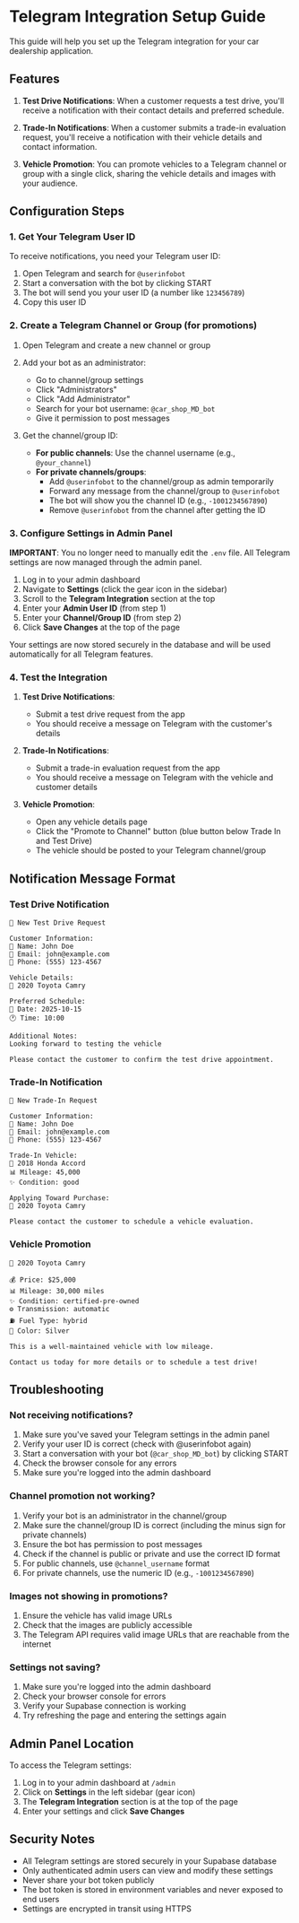# Telegram Integration Setup Guide

This guide will help you set up the Telegram integration for your car dealership application.

## Features

1. **Test Drive Notifications**: When a customer requests a test drive, you'll receive a notification with their contact details and preferred schedule.

2. **Trade-In Notifications**: When a customer submits a trade-in evaluation request, you'll receive a notification with their vehicle details and contact information.

3. **Vehicle Promotion**: You can promote vehicles to a Telegram channel or group with a single click, sharing the vehicle details and images with your audience.

## Configuration Steps

### 1. Get Your Telegram User ID

To receive notifications, you need your Telegram user ID:

1. Open Telegram and search for `@userinfobot`
2. Start a conversation with the bot by clicking START
3. The bot will send you your user ID (a number like `123456789`)
4. Copy this user ID

### 2. Create a Telegram Channel or Group (for promotions)

1. Open Telegram and create a new channel or group
2. Add your bot as an administrator:
   - Go to channel/group settings
   - Click "Administrators"
   - Click "Add Administrator"
   - Search for your bot username: `@car_shop_MD_bot`
   - Give it permission to post messages

3. Get the channel/group ID:
   - **For public channels**: Use the channel username (e.g., `@your_channel`)
   - **For private channels/groups**:
     - Add `@userinfobot` to the channel/group as admin temporarily
     - Forward any message from the channel/group to `@userinfobot`
     - The bot will show you the channel ID (e.g., `-1001234567890`)
     - Remove `@userinfobot` from the channel after getting the ID

### 3. Configure Settings in Admin Panel

**IMPORTANT**: You no longer need to manually edit the `.env` file. All Telegram settings are now managed through the admin panel.

1. Log in to your admin dashboard
2. Navigate to **Settings** (click the gear icon in the sidebar)
3. Scroll to the **Telegram Integration** section at the top
4. Enter your **Admin User ID** (from step 1)
5. Enter your **Channel/Group ID** (from step 2)
6. Click **Save Changes** at the top of the page

Your settings are now stored securely in the database and will be used automatically for all Telegram features.

### 4. Test the Integration

1. **Test Drive Notifications**:
   - Submit a test drive request from the app
   - You should receive a message on Telegram with the customer's details

2. **Trade-In Notifications**:
   - Submit a trade-in evaluation request from the app
   - You should receive a message on Telegram with the vehicle and customer details

3. **Vehicle Promotion**:
   - Open any vehicle details page
   - Click the "Promote to Channel" button (blue button below Trade In and Test Drive)
   - The vehicle should be posted to your Telegram channel/group

## Notification Message Format

### Test Drive Notification
```
🚗 New Test Drive Request

Customer Information:
👤 Name: John Doe
📧 Email: john@example.com
📱 Phone: (555) 123-4567

Vehicle Details:
🚙 2020 Toyota Camry

Preferred Schedule:
📅 Date: 2025-10-15
🕐 Time: 10:00

Additional Notes:
Looking forward to testing the vehicle

Please contact the customer to confirm the test drive appointment.
```

### Trade-In Notification
```
🔄 New Trade-In Request

Customer Information:
👤 Name: John Doe
📧 Email: john@example.com
📱 Phone: (555) 123-4567

Trade-In Vehicle:
🚙 2018 Honda Accord
📊 Mileage: 45,000
✨ Condition: good

Applying Toward Purchase:
🎯 2020 Toyota Camry

Please contact the customer to schedule a vehicle evaluation.
```

### Vehicle Promotion
```
🚗 2020 Toyota Camry

💰 Price: $25,000
📊 Mileage: 30,000 miles
✨ Condition: certified-pre-owned
⚙️ Transmission: automatic
⛽ Fuel Type: hybrid
🎨 Color: Silver

This is a well-maintained vehicle with low mileage.

Contact us today for more details or to schedule a test drive!
```

## Troubleshooting

### Not receiving notifications?

1. Make sure you've saved your Telegram settings in the admin panel
2. Verify your user ID is correct (check with @userinfobot again)
3. Start a conversation with your bot (`@car_shop_MD_bot`) by clicking START
4. Check the browser console for any errors
5. Make sure you're logged into the admin dashboard

### Channel promotion not working?

1. Verify your bot is an administrator in the channel/group
2. Make sure the channel/group ID is correct (including the minus sign for private channels)
3. Ensure the bot has permission to post messages
4. Check if the channel is public or private and use the correct ID format
5. For public channels, use `@channel_username` format
6. For private channels, use the numeric ID (e.g., `-1001234567890`)

### Images not showing in promotions?

1. Ensure the vehicle has valid image URLs
2. Check that the images are publicly accessible
3. The Telegram API requires valid image URLs that are reachable from the internet

### Settings not saving?

1. Make sure you're logged into the admin dashboard
2. Check your browser console for errors
3. Verify your Supabase connection is working
4. Try refreshing the page and entering the settings again

## Admin Panel Location

To access the Telegram settings:

1. Log in to your admin dashboard at `/admin`
2. Click on **Settings** in the left sidebar (gear icon)
3. The **Telegram Integration** section is at the top of the page
4. Enter your settings and click **Save Changes**

## Security Notes

- All Telegram settings are stored securely in your Supabase database
- Only authenticated admin users can view and modify these settings
- Never share your bot token publicly
- The bot token is stored in environment variables and never exposed to end users
- Settings are encrypted in transit using HTTPS
